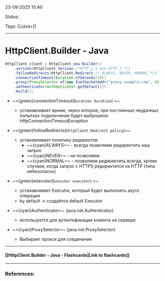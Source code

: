 
23-09-2025 10:40

Status:

Tags: [[Java+]] 

---
# HttpClient.Builder - Java

```java
HttpClient client = HttpClient.new Builder()
	.version(HttpClient.Version./*HTTP_1_1 или HTTP_2 */)
	.followRedirects(HttpClient.Redirect./* ALWAYS, NEVER, NORMAL */)
	.connectionTimeout(Duration.ofSeconds(20))
	.proxy(ProxySelector.of(new InetSocketAddr("proxy.example.com", 80)))
	.authenticator(Authenticator.getDefault())
	.build();
```


- ~={green}connectionTimeout(`Duration duration`) =~
	- устанавливает время, через которое, при постоянных неудачных попытках подключения будет выброшено HttpConnectionTimeoutException
	
- ~={green}followRedirects(`HttpClient.Redirect policy`)=~
	- устанавливает политику редиректов:
		- ~={cyan}ALWAYS=~  - всегда позволяем редиректить наш запрос
		- ~={cyan}NEVER=~ - не позволяем
		- ~={cyan}NORMAL=~ - позволяем редиректить всегда, кроме случаев, когда запрос с HTTPS редиректится на HTTP (типа небезопасно)
	
- ~={green}executor(`Executor executor`) =~
	- устанавливает Executor, который будет выполнять async операции
	- by default -> создаётся default Executor




- ~={cyan}Authenticator=~  (java.net.Authenticator) 
	- используется для аутентификации клиента на сервере
	
- ~={cyan}ProxySelector=~ (java.net.ProxySelector)
	- Выбирает прокси для соединения
	




----
#### [[HttpClient.Builder - Java - Flashcards|Link to flashcards]]



---
### References:

